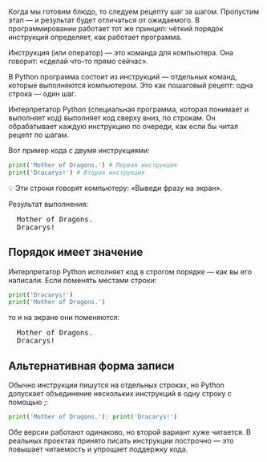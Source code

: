 Когда мы готовим блюдо, то следуем рецепту шаг за шагом. Пропустим этап — и результат будет отличаться от ожидаемого. В программировании работает тот же принцип: чёткий порядок инструкций определяет, как работает программа.

Инструкция (или оператор) — это команда для компьютера. Она говорит: «сделай что-то прямо сейчас».

В Python программа состоит из инструкций — отдельных команд, которые выполняются компьютером. Это как пошаговый рецепт: одна строка — один шаг.

Интерпретатор Python (специальная программа, которая понимает и выполняет код) выполняет код сверху вниз, по строкам. Он обрабатывает каждую инструкцию по очереди, как если бы читал рецепт по шагам.

Вот пример кода с двумя инструкциями:

```Python
print('Mother of Dragons.') # Первая инструкция
print('Dracarys!') # Вторая инструкция
```

💡 Эти строки говорят компьютеру: «Выведи фразу на экран».

Результат выполнения:

<pre class='hexlet-basics-output'>
  Mother of Dragons.
  Dracarys!
</pre>

## Порядок имеет значение

Интерпретатор Python исполняет код в строгом порядке — как вы его написали.
Если поменять местами строки:

```Python
print('Dracarys!')
print('Mother of Dragons.')
```

то и на экране они поменяются:

<pre class='hexlet-basics-output'>
  Mother of Dragons.
  Dracarys!
</pre>

## Альтернативная форма записи

Обычно инструкции пишутся на отдельных строках, но Python допускает объединение нескольких инструкций в одну строку с помощью ;:

```Python
print('Mother of Dragons.'); print('Dracarys!')
```

Обе версии работают одинаково, но второй вариант хуже читается. В реальных проектах принято писать инструкции построчно — это повышает читаемость и упрощает поддержку кода.
